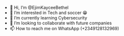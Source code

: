 - 👋 Hi, I’m @EjimKayceeBethel
- 👀 I’m interested in Tech and soccer 😁
- 🌱 I’m currently learning Cybersecurity 
- 💞️ I’m looking to collaborate with future companies
- 📫 How to reach me on WhatsApp (+2349128132969)

<!---
EjimKayceeBethel/EjimKayceeBethel is a ✨ special ✨ repository because its `README.md` (this file) appears on your GitHub profile.
You can click the Preview link to take a look at your changes.
--->
